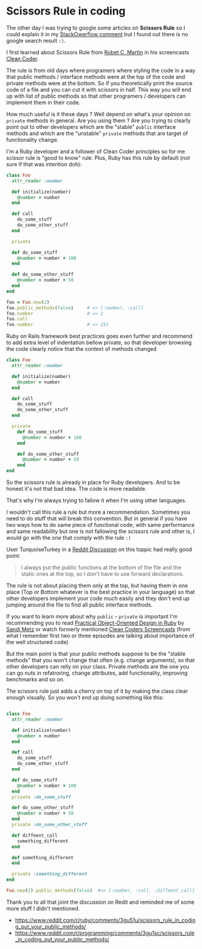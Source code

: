 # Scissors Rule in coding

The other day I was trying to google some articles on **Scissors Rule**
so I could explain it in my [StackOwerflow comment][1] but I found out
there is no google search result `:)`.

I first learned about Scissors Rule from [Robet C. Martin][3] in his
screencasts [Clean Coder][2].

The rule is from old days where programers where styling the code in a
way that public methods / interface methods were at the top of the code
and private methods were at the bottom. So if you theoretically print the
source code of a file and you can cut it with scissors in half. This
way you will end up with list of public methods so that other programers / developers can implement them in their code.

How much useful is it these days ? Well depend on what's your opinion
on `private` methods in general. Are you using them ? Are you trying to
clearly point out to other developers which are the "stable" `public`
interface methods and which are the "unstable" `private` methods that
are target of functionality change.

I'm a Ruby developer and a follower of Clean Coder principles so for me
scissor rule is "good to know" rule. Plus, Ruby has this rule by
default (not sure if that was intention doh):

```ruby
class Foo
  attr_reader :number

  def initialize(number)
    @number = number
  end

  def call
    do_some_stuff
    do_some_other_stuff
  end

  private

  def do_some_stuff
    @number = number + 100
  end

  def do_some_other_stuff
    @number = number + 50
  end
end

foo = Foo.new(2)
foo.public_methods(false)     # => [:number, :call]
foo.number                    # => 2
foo.call
foo.number                    # => 152
```

Ruby on Rails framework best practices goes even further and recommend to
add extra level of indentation bellow private, so that developer
browsing the code clearly notice that the context of methods changed

```ruby
class Foo
  attr_reader :number

  def initialize(number)
    @number = number
  end

  def call
    do_some_stuff
    do_some_other_stuff
  end

  private
    def do_some_stuff
      @number = number + 100
    end

    def do_some_other_stuff
      @number = number + 50
    end
end
```

So the scissors rule is already in place for Ruby developers. And to be
honest it's not that bad idea. The code is more readable.

That's why I'm always trying to fallow it when I'm using other languages.

I wouldn't call this rule a rule but more a recommendation. Sometimes you
need to do stuff that will break this convention. But in general if you
have two ways how to do same piece of functional code, with same
performance and same readability but one is not fallowing the scissors
rule and other is, I would go with the one that comply with the rule `:)`


User TurquoiseTurkey in a [Reddit Discussion][6] on this toppic had really good point:

> I always put the public functions at the bottom of the file and the static
> ones at the top, so I don't have to use forward declarations.

The rule is not about placing them only at the top, but having them in one place
(Top or Bottom whatever is the best practice in your language) so that other
developers implement your code much easily and they don't end up
jumping around the file to find all public interface methods.

If you want to learn more about why `public` -  `private` is important
I'm recommending you to read [Practical Object-Oriented Design in
Ruby][4] by [Sandi Metz][5] or watch formerly mentioned [Clean Coders
Screencasts][2] (from what I remember first two or three episodes
are talking about importance of the well structured code)

But the main point is that your public methods suppose to be the "stable
methods" that you won't change that often (e.g. change arguments), so
that other developers can relly on your class. Private methods are the
one you can go nuts in refatroring, change attributes, add functionality,
improving benchmarks and so on.

The scissors rule just adds a cherry on top of it by making the class
clear enough visually. So you won't end up doing something like this:


```ruby

class Foo
  attr_reader :number

  def initialize(number)
    @number = number
  end

  def call
    do_some_stuff
    do_some_other_stuff
  end

  def do_some_stuff
    @number = number + 100
  end
  private :do_some_stuff

  def do_some_other_stuff
    @number = number + 50
  end
  private :do_some_other_stuff

  def diffeent_call
    something_different
  end

  def something_different
  end

  private :something_different
end

Foo.new(2).public_methods(false)  #=> [:number, :call, :diffeent_call]
```

Thank you to all that joint the discussion on Redit and reminded me of
some more stuff I didn't mentioned.

* https://www.reddit.com/r/ruby/comments/3gu51u/scissors_rule_in_coding_put_your_public_methods/
* https://www.reddit.com/r/programming/comments/3gu1sc/scissors_rule_in_coding_put_your_public_methods/

[1]: http://stackoverflow.com/a/31983564/473040
[2]: https://cleancoders.com/
[3]: http://www.objectmentor.com/omTeam/martin_r.html
[4]: http://www.poodr.com/
[5]: http://www.sandimetz.com/
[6]: https://www.reddit.com/r/programming/comments/3gu1sc/scissors_rule_in_coding_put_your_public_methods/

